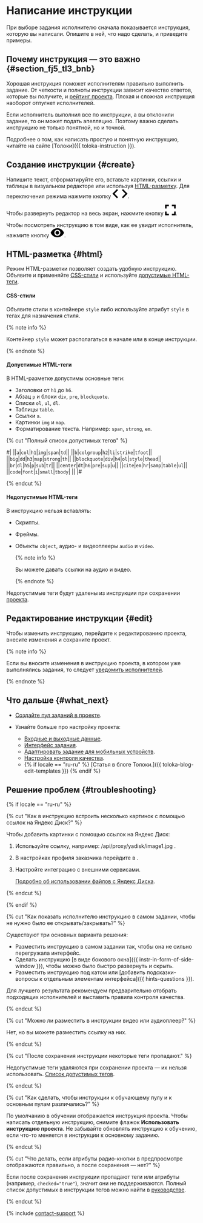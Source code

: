 # Написание инструкции

При выборе задания исполнителю сначала показывается инструкция, которую вы написали. Опишите в ней, что надо сделать, и приведите примеры.

## Почему инструкция — это важно {#section_fj5_tl3_bnb}

Хорошая инструкция поможет исполнителям правильно выполнить задание. От четкости и полноты инструкции зависит качество ответов, которые вы получите, и [рейтинг проекта](project_rating_stat.md). Плохая и сложная инструкция наоборот отпугнет исполнителей.

Если исполнитель выполнил все по инструкции, а вы отклонили задание, то он может подать апелляцию. Поэтому важно сделать инструкцию не только понятной, но и точной.

Подробнее о том, как написать простую и понятную инструкцию, читайте на сайте [Толоки]({{ toloka-instruction }}).

## Создание инструкции {#create}

Напишите текст, отформатируйте его, вставьте картинки, ссылки и таблицы в визуальном редакторе или используя [HTML-разметку](#html). Для переключения режима нажмите кнопку ![](../_images/code.svg).

Чтобы развернуть редактор на весь экран, нажмите кнопку ![](../_images/fullscreen.svg).

Чтобы посмотреть инструкцию в том виде, как ее увидит исполнитель, нажмите кнопку ![](../_images/preview.svg).

## HTML-разметка {#html}

Режим HTML-разметки позволяет создать удобную инструкцию. Объявите и применяйте [CSS-стили](#css) и используйте [допустимые HTML-теги](#html-yes).

#### CSS-стили

Объявите стили в контейнере `style` либо используйте атрибут `style` в тегах для назначения стиля.

{% note info %}

Контейнер `style` может располагаться в начале или в конце инструкции.

{% endnote %}

#### Допустимые HTML-теги

В HTML-разметке допустимы основные теги:

- Заголовки от `h1` до `h6`.
- Абзац `p` и блоки `div`, `pre`, `blockquote`.
- Списки `ol`, `ul`, `dl`.
- Таблицы `table`.
- Ссылки `a`.
- Картинки `img` и `map`.
- Форматирование текста. Например: `span`, `strong`, `em`.

{% cut "Полный список допустимых тегов" %}

#|
||`a`|`col`|`h1`|`img`|`span`|`td`||
||`b`|`colgroup`|`h2`|`li`|`strike`|`tfoot`||
||`big`|`dd`|`h3`|`map`|`strong`|`th`||
||`blockquote`|`div`|`h4`|`ol`|`style`|`thead`||
||`br`|`dl`|`h5`|`p`|`sub`|`tr`||
||`center`|`dt`|`h6`|`pre`|`sup`|`u`||
||`cite`|`em`|`hr`|`samp`|`table`|`ul`||
||`code`|`font`|`i`|`small`|`tbody`| ||
|#

{% endcut %}

#### Недопустимые HTML-теги

В инструкцию нельзя вставлять:

- Скрипты.
- Фреймы.
- Объекты `object`, аудио- и видеоплееры `audio` и `video`.

    {% note info %}

    Вы можете давать ссылки на аудио и видео.

    {% endnote %}

Недопустимые теги будут удалены из инструкции при сохранении [проекта](../../glossary.md#project).

## Редактирование инструкции {#edit}

Чтобы изменить инструкцию, перейдите к редактированию проекта, внесите изменения и сохраните проект.

{% note info %}

Если вы вносите изменения в инструкцию проекта, в котором уже выполнялись задания, то следует [уведомить исполнителей](qa-assign.md).

{% endnote %}

## Что дальше {#what_next}

- [Создайте пул заданий в проекте](pool-main.md).
- Узнайте больше про настройку проекта:

    - [Входные и выходные данные](incoming.md).
    - [Интерфейс задания](spec.md).
    - [Адаптировать задание для мобильных устройств](mobile.md).
    - [Настройка контроля качества](project-qa.md).
    - {% if locale == "ru-ru" %} [Статья в блоге Толоки.]({{ toloka-blog-edit-templates }}) {% endif %}

## Решение проблем {#troubleshooting}

{% if locale == "ru-ru" %}

{% cut "Как в инструкцию встроить несколько картинок с помощью ссылок на Яндекс Диск?" %}

Чтобы добавить картинки с помощью ссылок на Яндекс Диск:

1. Используйте ссылку, например: /api/proxy/yadisk/image1.jpg .
1. В настройках профиля заказчика перейдите в .
1. Настройте интеграцию с внешними сервисами.

    [Подробно об использовании файлов с Яндекс Диска](prepare-data.md).

{% endcut %}

{% endif %}

{% cut "Как показать исполнителю инструкцию в самом задании, чтобы не нужно было ее открывать/закрывать?" %}

Существуют три основных варианта решения:

- Разместить инструкцию в самом задании так, чтобы она не сильно перегружала интерфейс.
- Сделать инструкцию [в виде бокового окна]({{ instr-in-form-of-side-window }}), чтобы можно было быстро развернуть и скрыть.
- Разместить инструкцию под катом или [добавить подсказки-вопросы к отдельным элементам интерфейса]({{ hints-questions }}).

Для лучшего результата рекомендуем предварительно отобрать подходящих исполнителей и выставить правила контроля качества.

{% endcut %}

{% cut "Можно ли разместить в инструкции видео или аудиоплеер?" %}

Нет, но вы можете разместить ссылку на них.

{% endcut %}

{% cut "После сохранения инструкции некоторые теги пропадают." %}

Недопустимые теги удаляются при сохранении проекта — их нельзя использовать. [Список допустимых тегов](instruction.md#html).

{% endcut %}

{% cut "Как сделать, чтобы инструкции к обучающему пулу и к основным пулам различались?" %}

По умолчанию в обучении отображается инструкция проекта. Чтобы написать отдельную инструкцию, снимите флажок **Использовать инструкцию проекта**. Не забывайте обновлять инструкцию к обучению, если что-то меняется в инструкции к основному заданию.

{% endcut %}

{% cut "Что делать, если атрибуты радио-кнопки в предпросмотре отображаются правильно, а после сохранения — нет?" %}

Если после сохранения инструкции пропадают теги или атрибуты (например, `checked="true"`), значит они не поддерживаются. Полный список допустимых в инструкции тегов можно найти в [руководстве](instruction.md#html-yes).

{% endcut %}

{% include [contact-support](../_includes/contact-support-help.md) %}